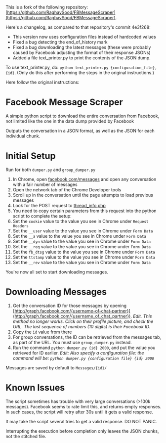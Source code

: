 This is  a fork of the following repository: [https://github.com/RaghavSood/FBMessageScraper](https://github.com/RaghavSood/FBMessageScraper).

Here's a changelog, as compared to that repository's commit 4e3f268:
* This version now uses configuration files instead of hardcoded values
* Fixed a bug detecting the end_of_history mark
* Fixed a bug downloading the latest messages (these were probably caused by Facebook adjusting the format of their response JSONs)
* Added a file text_printer.py to print the contents of the JSON dump.

To use text_printer.py, do: `python text_printer.py {configuration_file}, {id}`. (Only do this after performing the steps in the original instructions.)

Here follow the original instructions:

Facebook Message Scraper
========================

A simple python script to download the entire conversation from Facebook, not limited like the one in the data dump provided by Facebook

Outputs the conversation in a JSON format, as well as the JSON for each individual chunk.

Initial Setup
=============

Run for both `dumper.py` and `group_dumper.py`

1. In Chrome, open [facebook.com/messages](https://www.facebook.com/messages/) and open any conversation with a fair number of messages
2. Open the network tab of the Chrome Developer tools
3. Scroll up in the conversation until the page attempts to load previous messages
4. Look for the POST request to [thread\_info.php](https://www.facebook.com/ajax/mercury/thread_info.php)
5. You need to copy certain parameters from this request into the python script to complete the setup:
  1. Set the `cookie` value to the value you see in Chrome under `Request Headers`
  2. Set the `__user` value to the value you see in Chrome under `Form Data` 
  3. Set the `__a` value to the value you see in Chrome under `Form Data`
  4. Set the `__dyn` value to the value you see in Chrome under `Form Data`
  5. Set the `__req` value to the value you see in Chrome under `Form Data`
  6. Set the `fb_dtsg` value to the value you see in Chrome under `Form Data`
  7. Set the `ttstamp` value to the value you see in Chrome under `Form Data`
  8. Set the `__rev` value to the value you see in Chrome under `Form Data`

You're now all set to start downloading messages.

Downloading Messages
====================

1. Get the conversation ID for those messages by opening [http://graph.facebook.com/{username-of-chat-partner}](http://graph.facebook.com/{username_of_chat_partner}). *Edit. This method no longer works. Click on their profile picture, and check the URL. The last sequence of numbers (10 digits) is their Facebook ID.*
2. Copy the `id` value from there
3. For group conversations, the ID can be retrieved from the messages tab, as part of the URL. You must use `group_dumper.py` instead.
4. Run the command `python dumper.py {id} 2000`, and put the value you retrieved for ID earlier. *Edit: Also specify a configuration file: the command will be: `python dumper.py {configuration file} {id} 2000`*

Messages are saved by default to `Messages/{id}/`

Known Issues
============

The script sometimes has trouble with very large conversations (>100k messages). Facebook seems to rate limit this, and returns empty responses. In such cases, the script will retry after 30s until it gets a valid response.

It may take the script several tries to get a valid response. DO NOT PANIC.

Interrupting the execution before completion only leaves the JSON chunks, not the stitched file.
